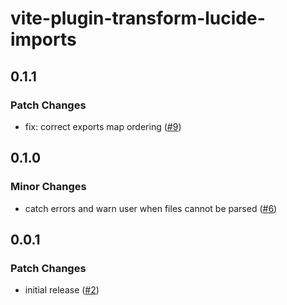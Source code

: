 # vite-plugin-transform-lucide-imports

## 0.1.1
### Patch Changes


- fix: correct exports map ordering ([#9](https://github.com/ieedan/vite-plugin-transform-lucide-imports/pull/9))

## 0.1.0
### Minor Changes


- catch errors and warn user when files cannot be parsed ([#6](https://github.com/ieedan/vite-plugin-transform-lucide-imports/pull/6))

## 0.0.1
### Patch Changes


- initial release ([#2](https://github.com/ieedan/vite-plugin-transform-lucide-imports/pull/2))
